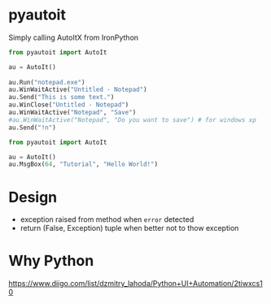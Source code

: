 pyautoit
===========

Simply calling AutoItX from IronPython


```python
from pyautoit import AutoIt

au = AutoIt()     
 
au.Run("notepad.exe")
au.WinWaitActive("Untitled - Notepad")
au.Send("This is some text.")
au.WinClose("Untitled - Notepad")
au.WinWaitActive("Notepad", "Save")
#au.WinWaitActive("Notepad", "Do you want to save") # for windows xp
au.Send("!n")
```

```python
from pyautoit import AutoIt

au = AutoIt()
au.MsgBox(64, "Tutorial", "Hello World!")
```



Design
===
- exception raised from method when `error` detected
- return (False, Exception) tuple when better not to thow exception

Why Python
===
https://www.diigo.com/list/dzmitry_lahoda/Python+UI+Automation/2tiwxcs10









